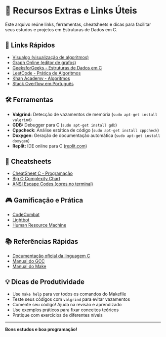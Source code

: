 # 📂 Recursos Extras e Links Úteis

Este arquivo reúne links, ferramentas, cheatsheets e dicas para facilitar seus estudos e projetos em Estruturas de Dados em C.

## 🔗 Links Rápidos
- [Visualgo (visualização de algoritmos)](https://visualgo.net)
- [Graph Online (editor de grafos)](https://graphonline.ru/)
- [GeeksforGeeks - Estruturas de Dados em C](https://www.geeksforgeeks.org/data-structures/)
- [LeetCode - Prática de Algoritmos](https://leetcode.com)
- [Khan Academy - Algoritmos](https://www.khanacademy.org/computing/computer-science/algorithms)
- [Stack Overflow em Português](https://pt.stackoverflow.com)

## 🛠️ Ferramentas
- **Valgrind:** Detecção de vazamentos de memória (`sudo apt-get install valgrind`)
- **GDB:** Debugger para C (`sudo apt-get install gdb`)
- **Cppcheck:** Análise estática de código (`sudo apt-get install cppcheck`)
- **Doxygen:** Geração de documentação automática (`sudo apt-get install doxygen`)
- **Replit:** IDE online para C ([replit.com](https://replit.com))

## 📝 Cheatsheets
- [CheatSheet C - Programação](https://github.com/LeCoupa/awesome-cheatsheets/blob/master/languages/c.c)
- [Big O Complexity Chart](https://www.bigocheatsheet.com/)
- [ANSI Escape Codes (cores no terminal)](https://en.wikipedia.org/wiki/ANSI_escape_code)

## 🎮 Gamificação e Prática
- [CodeCombat](https://codecombat.com)
- [Lightbot](https://lightbot.com)
- [Human Resource Machine](https://tomorrowcorporation.com/humanresourcemachine)

## 📚 Referências Rápidas
- [Documentação oficial da linguagem C](https://en.cppreference.com/w/c)
- [Manual do GCC](https://gcc.gnu.org/onlinedocs/)
- [Manual do Make](https://www.gnu.org/software/make/manual/make.html)

## 💡 Dicas de Produtividade
- Use `make help` para ver todos os comandos do Makefile
- Teste seus códigos com `valgrind` para evitar vazamentos
- Comente seu código! Ajuda na revisão e aprendizado
- Use exemplos práticos para fixar conceitos teóricos
- Pratique com exercícios de diferentes níveis

---
**Bons estudos e boa programação!**
